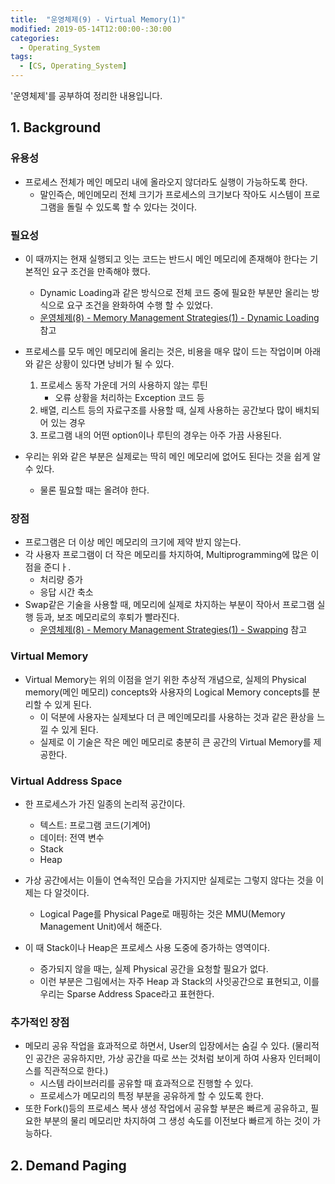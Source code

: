```yaml
---
title:  "운영체제(9) - Virtual Memory(1)"
modified: 2019-05-14T12:00:00-:30:00
categories:
  - Operating_System
tags:
  - [CS, Operating_System]
---
```


'운영체제'를 공부하여 정리한 내용입니다.

## 1. Background

### 유용성

-   프로세스 전체가 메인 메모리 내에 올라오지 않더라도 실행이 가능하도록 한다.
    -   말인즉슨, 메인메모리 전체 크기가 프로세스의 크기보다 작아도 시스템이 프로그램을 돌릴 수 있도록 할 수 있다는 것이다.

### 필요성

-   이 때까지는 현재 실행되고 잇는 코드는 반드시 메인 메모리에 존재해야 한다는 기본적인 요구 조건을 만족해야 했다.

    -   Dynamic Loading과 같은 방식으로 전체 코드 중에 필요한 부분만 올리는 방식으로 요구 조건을 완화하여 수행 할 수 있었다.
    -   [운영체제(8) - Memory Management Strategies(1) - Dynamic Loading](https://cmpark0126.github.io/operating_system/OS_8-1/#dynamic-loading) 참고

-   프로세스를 모두 메인 메모리에 올리는 것은, 비용을 매우 많이 드는 작업이며 아래와 같은 상황이 있다면 낭비가 될 수 있다.

    1.  프로세스 동작 가운데 거의 사용하지 않는 루틴
        -   오류 상황을 처리하는 Exception 코드 등
    2.  배열, 리스트 등의 자료구조를 사용할 때, 실제 사용하는 공간보다 많이 배치되어 있는 경우
    3.  프로그램 내의 어떤 option이나 루틴의 경우는 아주 가끔 사용된다.

-   우리는 위와 같은 부분은 실제로는 딱히 메인 메모리에 없어도 된다는 것을 쉽게 알 수 있다.
    -   물론 필요할 때는 올려야 한다.

### 장점

-   프로그램은 더 이상 메인 메모리의 크기에 제약 받지 않는다.
-   각 사용자 프로그램이 더 작은 메모리를 차지하여, Multiprogramming에 많은 이점을 준디ㅏ.
    -   처리량 증가
    -   응답 시간 축소
-   Swap같은 기술을 사용할 때, 메모리에 실제로 차지하는 부분이 작아서 프로그램 실행 등과, 보조 메모리로의 후퇴가 빨라진다.
    -   [운영체제(8) - Memory Management Strategies(1) - Swapping](https://cmpark0126.github.io/operating_system/OS_8-1/#2-swapping) 참고

### Virtual Memory

-   Virtual Memory는 위의 이점을 얻기 위한 추상적 개념으로, 실제의 Physical memory(메인 메모리) concepts와 사용자의 Logical Memory concepts를 분리할 수 있게 된다.
    -   이 덕분에 사용자는 실제보다 더 큰 메인메모리를 사용하는 것과 같은 환상을 느낄 수 있게 된다.
    -   실제로 이 기술은 작은 메인 메모리로 충분히 큰 공간의 Virtual Memory를 제공한다.

### Virtual Address Space

-   한 프로세스가 가진 일종의 논리적 공간이다.

    -   텍스트: 프로그램 코드(기계어)
    -   데이터: 전역 변수
    -   Stack
    -   Heap

-   가상 공간에서는 이들이 연속적인 모습을 가지지만 실제로는 그렇지 않다는 것을 이제는 다 알것이다.

    -   Logical Page를 Physical Page로 매핑하는 것은 MMU(Memory Management Unit)에서 해준다.

-   이 때 Stack이나 Heap은 프로세스 사용 도중에 증가하는 영역이다.
    -   증가되지 않을 때는, 실제 Physical 공간을 요청할 필요가 없다.
    -   이런 부분은 그림에서는 자주 Heap 과 Stack의 사잇공간으로 표현되고, 이를 우리는 Sparse Address Space라고 표현한다.

### 추가적인 장점

-   메모리 공유 작업을 효과적으로 하면서, User의 입장에서는 숨길 수 있다. (물리적인 공간은 공유하지만, 가상 공간을 따로 쓰는 것처럼 보이게 하여 사용자 인터페이스를 직관적으로 한다.)
    -   시스템 라이브러리를 공유할 때 효과적으로 진행할 수 있다.
    -   프로세스가 메모리의 특정 부분을 공유하게 할 수 있도록 한다.
-   또한 Fork()등의 프로세스 복사 생성 작업에서 공유할 부분은 빠르게 공유하고, 필요한 부분의 물리 메모리만 차지하여 그 생성 속도를 이전보다 빠르게 하는 것이 가능하다.

## 2.  Demand Paging
